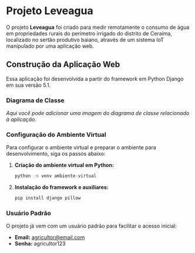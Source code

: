 # Projeto Leveagua

O projeto **Leveagua** foi criado para medir remotamente o consumo de água em propriedades rurais do perímetro irrigado do distrito de Ceraíma, localizado no sertão produtivo baiano, através de um sistema IoT manipulado por uma aplicação web.

## Construção da Aplicação Web

Essa aplicação foi desenvolvida a partir do framework em Python Django em sua versão 5.1.

### Diagrama de Classe

_Aqui você pode adicionar uma imagem do diagrama de classe relacionado à aplicação._

### Configuração do Ambiente Virtual

Para configurar o ambiente virtual e preparar o ambiente para desenvolvimento, siga os passos abaixo:

1. **Criação do ambiente virtual em Python:**
   ```bash
   python -m venv ambiente-virtual

2. **Instalação do framework e auxiliares:**
    ```bash
    pip install django pillow

### Usuário Padrão

O projeto já vem com um usuário padrão para facilitar o acesso inicial:

- **Email:** agricultor@email.com
- **Senha:** agricultor123
